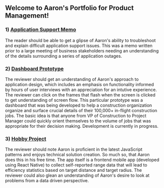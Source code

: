 ## Welcome to Aaron's Portfolio for Product Management!

### 1) <a href="https://github.com/abretz47/abretz47.github.io/blob/master/memo.md" target="memo">Application Support  Memo</a>
The reader should be able to get a glipse of Aaron's ability to troubleshoot and explain difficult application support issues. This was a memo written prior to a large meeting of business stakeholders needing an understanding of the details surrounding a series of application outages. 

### 2) <a href="https://www.figma.com/proto/ePV00JSMUCSmvNLR4BsnHI/Hierarchical-View-(Public)?node-id=373" target="proto">Dashboard Prototype</a>
The reviewer should get an understanding of Aaron's approach to application design, which includes an emphasis on functionality informed by hours of user interviews with an appreciation for an intutive experience. The reviewer can click on the frames that flash when the screen is clicked to get understanding of screen flow. This particular prototype was a dashboard that was being developed to help a construction organization organize and surface crucial details of their 100,000+ in-flight construction jobs. The basic idea is that anyone from VP of Construction to Project Manager could quickly orient themselves to the volume of jobs that was appropriate for their decision making. Development is currently in progress.

### 3) <a href="https://github.com/abretz47/foresight" target="app">Hobby Project</a>
The reviewer should note Aaron is proficient in the latest JavaScript patterns and enjoys technical solution creation. So much so, that Aaron does this in his free time. The app itself is a frontend mobile app (developed using React Native) to collect self-reported range data that will lead to efficiency statistics based on target distance and target radius. The reviewer could also glean an understanding of Aaron's desire to look at problems from a data driven perspective. 
